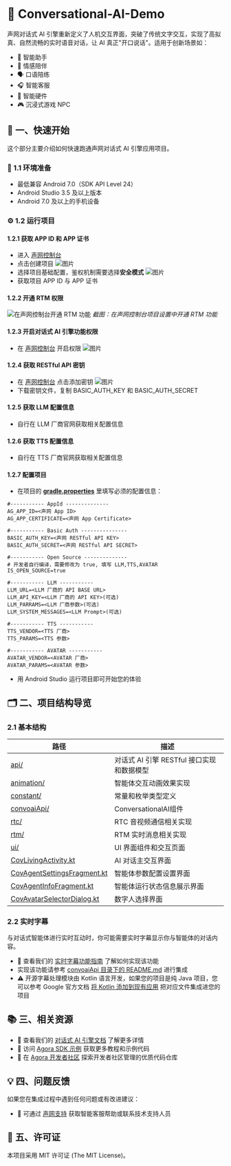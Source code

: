 # 🌟 Conversational-AI-Demo

声网对话式 AI 引擎重新定义了人机交互界面，突破了传统文字交互，实现了高拟真、自然流畅的实时语音对话，让 AI 真正"开口说话"。适用于创新场景如：

- 🤖 智能助手
- 💞 情感陪伴
- 🗣️ 口语陪练
- 🎧 智能客服
- 📱 智能硬件
- 🎮 沉浸式游戏 NPC

## 🚀 一、快速开始

这个部分主要介绍如何快速跑通声网对话式 AI 引擎应用项目。

### 📱 1.1 环境准备

- 最低兼容 Android 7.0（SDK API Level 24）
- Android Studio 3.5 及以上版本
- Android 7.0 及以上的手机设备

### ⚙️ 1.2 运行项目

#### 1.2.1 获取 APP ID 和 APP 证书

- 进入 [声网控制台](https://console.shengwang.cn/overview)
- 点击创建项目
  ![图片](https://accktvpic.oss-cn-beijing.aliyuncs.com/pic/github_readme/ent-full/sdhy_1.jpg)
- 选择项目基础配置，鉴权机制需要选择**安全模式**
  ![图片](https://accktvpic.oss-cn-beijing.aliyuncs.com/pic/github_readme/ent-full/sdhy_2.jpg)
- 获取项目 APP ID 与 APP 证书

#### 1.2.2 开通 RTM 权限

![在声网控制台开通 RTM 功能](https://accktvpic.oss-cn-beijing.aliyuncs.com/pic/github_readme/ent-full/sdhy_7.jpg)
*截图：在声网控制台项目设置中开通 RTM 功能*

#### 1.2.3 开启对话式 AI 引擎功能权限

- 在 [声网控制台](https://console.shengwang.cn/product/ConversationAI?tab=config) 开启权限
  ![图片](https://accktvpic.oss-cn-beijing.aliyuncs.com/pic/github_readme/ent-full/ConvoAI.png)

#### 1.2.4 获取 RESTful API 密钥

- 在 [声网控制台](https://console.shengwang.cn/settings/restfulApi) 点击添加密钥
  ![图片](https://accktvpic.oss-cn-beijing.aliyuncs.com/pic/github_readme/ent-full/restful.png)
- 下载密钥文件，复制 BASIC_AUTH_KEY 和 BASIC_AUTH_SECRET

#### 1.2.5 获取 LLM 配置信息

- 自行在 LLM 厂商官网获取相关配置信息

#### 1.2.6 获取 TTS 配置信息

- 自行在 TTS 厂商官网获取相关配置信息

#### 1.2.7 配置项目

- 在项目的 [**gradle.properties**](../../gradle.properties) 里填写必须的配置信息：

```
#----------- AppId --------------
AG_APP_ID=<声网 App ID>
AG_APP_CERTIFICATE=<声网 App Certificate>

#----------- Basic Auth ---------------
BASIC_AUTH_KEY=<声网 RESTful API KEY>
BASIC_AUTH_SECRET=<声网 RESTful API SECRET>

#----------- Open Source --------------
# 开发者自行编译，需要修改为 true, 填写 LLM,TTS,AVATAR
IS_OPEN_SOURCE=true

#----------- LLM -----------
LLM_URL=<LLM 厂商的 API BASE URL>
LLM_API_KEY=<LLM 厂商的 API KEY>(可选)
LLM_PARRAMS=<LLM 厂商参数>(可选)
LLM_SYSTEM_MESSAGES=<LLM Prompt>(可选)

#----------- TTS -----------
TTS_VENDOR=<TTS 厂商>
TTS_PARAMS=<TTS 参数>

#----------- AVATAR -----------
AVATAR_VENDOR=<AVATAR 厂商>
AVATAR_PARAMS=<AVATAR 参数>
```

- 用 Android Studio 运行项目即可开始您的体验

## 🗂️ 二、项目结构导览

### 2.1 基本结构
| 路径                                                                                                        | 描述                          |
|-----------------------------------------------------------------------------------------------------------|-----------------------------|
| [api/](src/main/java/io/agora/scene/convoai/api)                                                          | 对话式 AI 引擎 RESTful 接口实现和数据模型 |
| [animation/](src/main/java/io/agora/scene/convoai/animation)                                              | 智能体交互动画效果实现                 |
| [constant/](src/main/java/io/agora/scene/convoai/constant)                                                | 常量和枚举类型定义                   |
| [convoaiApi/](src/main/java/io/agora/scene/convoai/convoaiApi/)                                           | ConversationalAI组件          |
| [rtc/](src/main/java/io/agora/scene/convoai/rtc)                                                          | RTC 音视频通信相关实现               |
| [rtm/](src/main/java/io/agora/scene/convoai/rtm)                                                          | RTM 实时消息相关实现                |
| [ui/](src/main/java/io/agora/scene/convoai/ui)                                                            | UI 界面组件和交互页面                |
| [CovLivingActivity.kt](src/main/java/io/agora/scene/convoai/ui/CovLivingActivity.kt)                      | AI 对话主交互界面                  |
| [CovAgentSettingsFragment.kt](src/main/java/io/agora/scene/convoai/ui/dialog/CovAgentSettingsFragment.kt) | 智能体参数配置设置界面                 |
| [CovAgentInfoFragment.kt](src/main/java/io/agora/scene/convoai/ui/dialog/CovAgentInfoFragment.kt)         | 智能体运行状态信息展示界面               |
| [CovAvatarSelectorDialog.kt](src/main/java/io/agora/scene/convoai/ui/dialog/CovAvatarSelectorDialog.kt)         | 数字人选择界面                     |

### 2.2 实时字幕
与对话式智能体进行实时互动时，你可能需要实时字幕显示你与智能体的对话内容。
- 📖 查看我们的 [实时字幕功能指南](https://doc.shengwang.cn/doc/convoai/restful/user-guides/realtime-sub) 了解如何实现该功能
- 实现该功能请参考 [convoaiApi 目录下的 README.md](src/main/java/io/agora/scene/convoai/convoaiApi/README.md) 进行集成
- ⚠️ 开源字幕处理模块由 Kotlin 语言开发，如果您的项目是纯 Java 项目，您可以参考 Google 官方文档 [将 Kotlin 添加到现有应用](https://developer.android.com/kotlin/add-kotlin?hl=zh-cn) 把对应文件集成进您的项目

## 📚 三、相关资源

- 📖 查看我们的 [对话式 AI 引擎文档](https://doc.shengwang.cn/doc/convoai/restful/landing-page) 了解更多详情
- 🧩 访问 [Agora SDK 示例](https://github.com/AgoraIO) 获取更多教程和示例代码
- 👥 在 [Agora 开发者社区](https://github.com/AgoraIO-Community) 探索开发者社区管理的优质代码仓库

## 💡 四、问题反馈

如果您在集成过程中遇到任何问题或有改进建议：

- 🤖 可通过 [声网支持](https://ticket.shengwang.cn/form?type_id=&sdk_product=&sdk_platform=&sdk_version=&current=0&project_id=&call_id=&channel_name=) 获取智能客服帮助或联系技术支持人员

## 📜 五、许可证

本项目采用 MIT 许可证 (The MIT License)。
